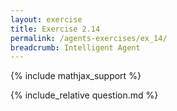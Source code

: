 ```yaml
---
layout: exercise
title: Exercise 2.14
permalink: /agents-exercises/ex_14/
breadcrumb: Intelligent Agent
---
```


{% include mathjax_support %}

<div><i class="arrow-up loader" data-chapter="agents-exercises" data-exercise="ex_14" data-rating="0"></i></div>
{% include_relative question.md %}
